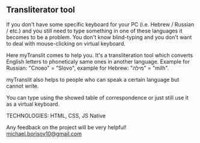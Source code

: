 ## Transliterator tool

If you don't have some specific keyboard for your PC (i.e. Hebrew / Russian / etc.) and you still need to type something in one of these languages it becomes to be a problem. You don't know blind-typing and you don't want to deal with mouse-clicking on virtual keyboard.

Here myTranslit comes to help you. It's a transliteration tool which converts English letters to phoneticaly same ones in another language. Example for Russian: "Слово" = "Slovo", example for Hebrew: "מילה" = "milh".

myTranslit also helps to people who can speak a certain language but cannot write.

You can type using the showed table of correspondence or just still use it as a virtual keyboard.

TECHNOLOGIES: HTML, CSS, JS Native




Any feedback on the project will be very helpful!
michael.borisov10@gmail.com
